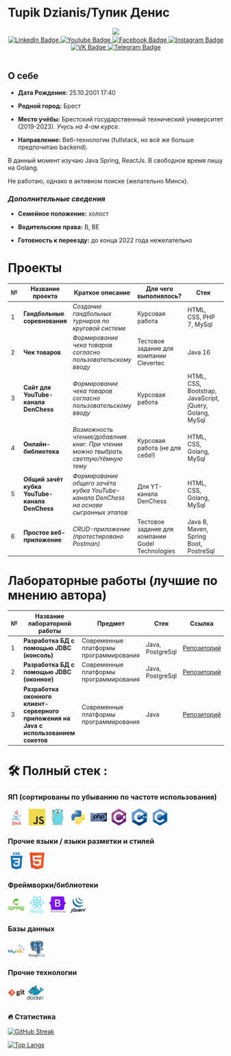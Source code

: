 # Tupik Dzianis/Тупик Денис

<div id="header" align="center">
  <img src="https://media.giphy.com/media/M9gbBd9nbDrOTu1Mqx/giphy.gif" width="100"/>
  <div id="badges">
    <a href="https://www.linkedin.com/in/dzianis-tupik-858762224/">
      <img src="https://img.shields.io/badge/LinkedIn-blue?style=for-the-badge&logo=linkedin&logoColor=white" alt="LinkedIn Badge"/>
    </a>
    <a href="https://www.youtube.com/c/DenChess25">
      <img src="https://img.shields.io/badge/YouTube-red?style=for-the-badge&logo=youtube&logoColor=white" alt="Youtube Badge"/>
    </a>
    <a href="https://www.facebook.com/dzianis.tupik/">
      <img src="https://img.shields.io/badge/Facebook-blue?logo=facebook&logoColor=white&style=for-the-badge" alt="Facebook Badge"/>
    </a>
    <a href="https://www.instagram.com/25_coolden_25">
      <img src="https://img.shields.io/badge/Instagram-red?logo=instagram&logoColor=white&style=for-the-badge" alt="Instagram Badge"/>
    </a>
    <a href="https://vk.com/25coolden25">
      <img src="https://img.shields.io/badge/VK-blue?logo=vk&logoColor=white&style=for-the-badge" alt="VK Badge"/>
    </a>
    <a href="https://t.me/tdl25">
      <img src="https://img.shields.io/badge/Telegram-green?logo=telegram&logoColor=white&style=for-the-badge" alt="Telegram Badge"/>
    </a>
  </div>
  <img src="https://komarev.com/ghpvc/?username=TupikDenis&style=flat-square&color=blue" alt=""/>
</div> 

## О себе

<!--## About me

**Birthday:** 25.10.2001 17:40

**Native city:** Brest

**Place of study**: Brest state technical university (2019-2023). *I'm a 4th year student.*

**Напраление:** Web technologies (fullstack, but I prefer backend).

At that moment I'm learning Java Spring, ReactJs. In free time I'm coding Golang.

--- 
-->

- **Дата Рождения:** 25.10.2001 17:40

- **Родной город:** Брест

- **Место учёбы:** Брестский государственный технический университет (2019-2023). *Учусь на 4-ом курсе.*

- **Направление:** Веб-технологии (fullstack, но всё же больше предпочитаю backend).

В данный момент изучаю Java Spring, ReactJs. В свободное время пишу на Golang.

Не работаю, однако в активном поиске (желательно Минск).

### *Дополнительные сведения*

- **Семейное положение:** холост

- **Водительские права:** B, BE

- **Готовность к переезду:** до конца 2022 года нежелательно

# Проекты

| № | Название проекта | Краткое описание | Для чего выполнялось? | Стек | Ссылка |
|---------|---------|---------|---------|---------|---------|
| 1 | **Гандбольные соревнования** | *Создание гандбольных турниров по круговой системе* | Курсовая работа | HTML, CSS, PHP 7, MySql | [Репозиторий](https://github.com/TupikDenis/handball-tournament)|
| 2 | **Чек товаров** | *Формирование чека товаров согласно пользовательскому вводу* | Тестовое задание для компании Clevertec | Java 16 | [Репозиторий](https://github.com/TupikDenis/test-task-for-clevertec)|
| 3 | **Сайт для YouTube-канала DenChess** | *Формирование чека товаров согласно пользовательскому вводу* | Курсовая работа | HTML, CSS, Bootstrap, JavaScript, jQuery, Golang, MySql | [Репозиторий](https://github.com/TupikDenis/denchess-site)|
| 4 | **Онлайн-библиотека** | *Возможность чтения/добавлния книг. При чтении можно твыбрать светлую/тёмную тему* | Курсовая работа (не для себя!) |  HTML, CSS, Golang, MySql | [Репозиторий](https://github.com/TupikDenis/online-library)|
| 5 | **Общий зачёт кубка YouTube-канала DenChess** | *Формирование общего зачёта кубка YouTube-канала DenChess на основе сыгранных этапов* | Для YT-канала DenChess | HTML, CSS, Golang, MySql | [Репозиторий](https://github.com/TupikDenis/denchess-cup-total-score)|
| 6 | **Простое веб-приложение** | *CRUD-приложение (протестировано Postman)* | Тестовое задание для компании Godel Technologies | Java 8, Maven, Spring Boot, PostreSql | [Репозиторий](https://github.com/TupikDenis/godel-task)|


# Лабораторные работы (лучшие по мнению автора)

| № | Название лабораторной работы | Предмет | Стек | Ссылка |
|---------|---------|---------|---------|---------|
| 1 | **Разработка БД  с помощью JDBC (консоль)** | Современные платформы программирования | Java, PostgreSql | [Репозиторий](https://github.com/TupikDenis/java-crud-console)|
| 2 | **Разработка БД  с помощью JDBC (оконное)** | Современные платформы программирования | Java, PostgreSql | [Репозиторий](https://github.com/TupikDenis/java-crud-gui)|
| 3 | **Разработка оконного клиент-серверного приложения на Java с использованием сокетов** | Современные платформы программирования | Java | [Репозиторий](https://github.com/TupikDenis/bulls-cows)|

# :hammer_and_wrench: Полный стек :
### ЯП (сортированы по убыванию по частоте использования)

<div>
  <img src="https://github.com/devicons/devicon/blob/master/icons/java/java-original-wordmark.svg" title="Java" alt="Java" width="40" height="40"/>&nbsp;
  <img src="https://github.com/devicons/devicon/blob/master/icons/javascript/javascript-original.svg" title="JavaScript" alt="JavaScript" width="40" height="40"/>&nbsp;
  <img src="https://github.com/devicons/devicon/blob/master/icons/go/go-original.svg" title="Go" alt="Go" width="40" height="40"/>&nbsp;
  <img src="https://github.com/devicons/devicon/blob/master/icons/python/python-original.svg" title="Python" alt="Python" width="40" height="40"/>&nbsp
  <img src="https://github.com/devicons/devicon/blob/master/icons/php/php-original.svg" title="PHP" alt="PHP" width="40" height="40"/>&nbsp;
  <img src="https://github.com/devicons/devicon/blob/master/icons/csharp/csharp-original.svg" title="C#" alt="C#" width="40" height="40"/>&nbsp;
  <img src="https://github.com/devicons/devicon/blob/master/icons/cplusplus/cplusplus-original.svg" title="C++" alt="C++" width="40" height="40"/>&nbsp;
  <img src="https://github.com/devicons/devicon/blob/master/icons/c/c-original.svg" title="C" alt="C" width="40" height="40"/>&nbsp;
</div>

### Прочие языки / языки разметки и стилей

<div>
  <img src="https://github.com/devicons/devicon/blob/master/icons/css3/css3-plain-wordmark.svg"  title="CSS3" alt="CSS" width="40" height="40"/>&nbsp;
  <img src="https://github.com/devicons/devicon/blob/master/icons/html5/html5-original.svg" title="HTML5" alt="HTML" width="40" height="40"/>&nbsp;
</div>

### Фреймворки/библиотеки

<div>
  <img src="https://github.com/devicons/devicon/blob/master/icons/spring/spring-original-wordmark.svg" title="Spring" alt="Spring" width="40" height="40"/>&nbsp;
  <img src="https://github.com/devicons/devicon/blob/master/icons/react/react-original-wordmark.svg" title="React" alt="React" width="40" height="40"/>&nbsp;
    <img src="https://github.com/devicons/devicon/blob/master/icons/bootstrap/bootstrap-original-wordmark.svg" title="Bootstrap" alt="Bootstrap" width="40" height="40"/>&nbsp;
  <img src="https://github.com/devicons/devicon/blob/master/icons/jquery/jquery-original-wordmark.svg" title="jQuery" alt="jQuery" width="40" height="40"/>&nbsp;
</div>

### Базы данных

<div>
  <img src="https://github.com/devicons/devicon/blob/master/icons/mysql/mysql-original-wordmark.svg" title="MySQL"  alt="MySQL" width="40" height="40"/>&nbsp;
  <img src="https://github.com/devicons/devicon/blob/master/icons/postgresql/postgresql-original-wordmark.svg" title="PostreSQL"  alt="PostreSQL" width="40" height="40"/>&nbsp;
</div>

### Прочие технологии
<div>
  <img src="https://github.com/devicons/devicon/blob/master/icons/git/git-original-wordmark.svg" title="Git" alt="Git" width="40" height="40"/>
  <img src="https://github.com/devicons/devicon/blob/master/icons/docker/docker-original-wordmark.svg" title="Docker" alt="Docker" width="40" height="40"/>
  <!--<img src="https://github.com/devicons/devicon/blob/master/icons/redux/redux-original.svg" title="Redux" alt="Redux " width="40" height="40"/>&nbsp;-->
  <!--<img src="https://github.com/devicons/devicon/blob/master/icons/firebase/firebase-plain-wordmark.svg" title="Firebase" alt="Firebase" width="40" height="40"/>&nbsp;-->
</div>

### :fire: Статистика

[![GitHub Streak](http://github-readme-streak-stats.herokuapp.com?user=TupikDenis&theme=dark&background=000000)](https://git.io/streak-stats)

[![Top Langs](https://github-readme-stats.vercel.app/api/top-langs/?username=TupikDenis&layout=compact&theme=vision-friendly-dark)](https://github.com/anuraghazra/github-readme-stats)
